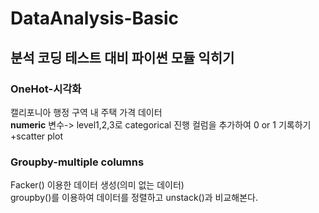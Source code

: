 # DataAnalysis-Basic
분석 코딩 테스트 대비 파이썬 모듈 익히기
-----------------
### OneHot-시각화  
캘리포니아 행정 구역 내 주택 가격 데이터  
**numeric** 변수-> level1,2,3로 categorical 진행 컬럼을 추가하여 0 or 1 기록하기  
+scatter plot  
### Groupby-multiple columns  
Facker() 이용한 데이터 생성(의미 없는 데이터)  
groupby()를 이용하여 데이터를 정렬하고 unstack()과 비교해본다.
